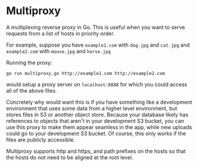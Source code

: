 # Multiproxy

A multiplexing reverse proxy in Go. This is useful when you want to serve requests from a list of hosts in priority
order.

For example, suppose you have `example1.com` with `dog.jpg` and `cat.jpg` and `example2.com` with `mouse.jpg` and
`horse.jpg`

Running the proxy:

```
go run multiproxy.go http://example1.com http://example2.com
```

would setup a proxy server on `localhost:8888` for which you could access all of the above files.

Concretely why would want this is if you have something like a development environment that uses some data from a higher
level environment, but stores files in S3 or another object store. Because your database likely has references to objects
that aren't in your development S3 bucket, you can use this proxy to make them appear seamless in the app, while new
uploads could go to your development S3 bucket. Of course, this only works if the files are publicly accessible.

Multiproxy supports http and https, and path prefixes on the hosts so that the hosts do not need to be aligned at the
root level.